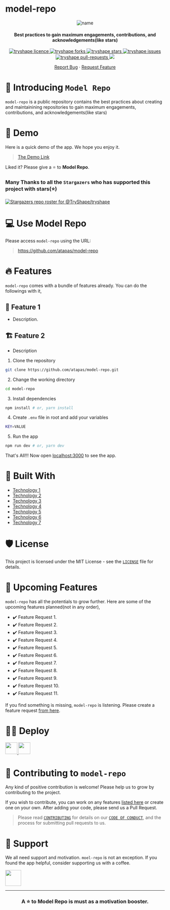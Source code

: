 # model-repo
<p align="center">
<img src="https://res.cloudinary.com/atapas/image/upload/v1632156569/demos/GitHub-Projects_tyxnkl.png" alt="name"/>
<p/>

<h4 align="center">Best practices to gain maximum engagements, contributions, and acknowledgements(like stars)</h4>

<p align="center">
<a href="https://github.com/atapas/model-repo/blob/master/LICENSE" target="blank">
<img src="https://img.shields.io/github/license/atapas/model-repo?style=flat-square" alt="tryshape licence" />
</a>
<a href="https://github.com/atapas/model-repo/fork" target="blank">
<img src="https://img.shields.io/github/forks/atapas/model-repo?style=flat-square" alt="tryshape forks"/>
</a>
<a href="https://github.com/atapas/model-repo/stargazers" target="blank">
<img src="https://img.shields.io/github/stars/atapas/model-repo?style=flat-square" alt="tryshape stars"/>
</a>
<a href="https://github.com/atapas/model-repo/issues" target="blank">
<img src="https://img.shields.io/github/issues/atapas/model-repo?style=flat-square" alt="tryshape issues"/>
</a>
<a href="https://github.com/atapas/model-repo/pulls" target="blank">
<img src="https://img.shields.io/github/issues-pr/atapas/model-repo?style=flat-square" alt="tryshape pull-requests"/>
</a>
<a href="https://twitter.com/intent/tweet?text=👋%20Check%20this%20amazing%20repo%20https://github.com/atapas/model-repo,%20created%20by%20@tapasadhikary%20and%20friends%0A%0A%23DEVCommunity%20%23100DaysOfCode"><img src="https://img.shields.io/twitter/url?label=Share%20on%20Twitter&style=social&url=https%3A%2F%2Fgithub.com%2Fatapas%2Fmodel-repo"></a>

<p align="center">
    <a href="https://github.com/TryShape/tryshape/issues/new/choose">Report Bug</a>
    ·
    <a href="https://github.com/TryShape/tryshape/issues/new/choose">Request Feature</a>
</p>

# 👋 Introducing `Model Repo`
`model-repo` is a public repository contains the best practices about creating and maintainining repositories to gain maximum engagements, contributions, and acknowledgements(like stars)

# 🚀 Demo
Here is a quick demo of the app. We hope you enjoy it.

> [The Demo Link](https://tapasadhikary.com)

Liked it? Please give a ⭐️ to <b>Model Repo</b>.

### Many Thanks to all the `Stargazers` who has supported this project with stars(⭐)

[![Stargazers repo roster for @TryShape/tryshape](https://reporoster.com/stars/atapas/model-repo)](https://github.com/atapas/model-repo/stargazers)

# 💻 Use Model Repo
Please access `model-repo` using the URL:

> https://github.com/atapas/model-repo

# 🔥 Features
`model-repo` comes with a bundle of features already. You can do the followings with it,

## 🔢 Feature 1
 - Description.

## 🏗️ Feature 2
- Description

1. Clone the repository

```bash
git clone https://github.com/atapas/model-repo.git
```

2. Change the working directory

```bash
cd model-repo
```

3. Install dependencies

```bash
npm install # or, yarn install
```

4. Create `.env` file in root and add your variables

```bash
KEY=VALUE
```

5. Run the app

```bash
npm run dev # or, yarn dev
```

That's All!!! Now open [localhost:3000](http://localhost:3000/) to see the app.

# 🍔 Built With
- [Technology 1](https://tapasadhikary.com)
- [Technology 2](https://tapasadhikary.com)
- [Technology 3](https://tapasadhikary.com)
- [Technology 4](https://tapasadhikary.com)
- [Technology 5](https://tapasadhikary.com)
- [Technology 6](https://tapasadhikary.com)
- [Technology 7](https://tapasadhikary.com)

# 🛡️ License
This project is licensed under the MIT License - see the [`LICENSE`](LICENSE) file for details.

# 🦄 Upcoming Features
`model-repo` has all the potentials to grow further. Here are some of the upcoming features planned(not in any order),

- ✔️ Feature Request 1.
- ✔️ Feature Request 2.
- ✔️ Feature Request 3.
- ✔️ Feature Request 4.
- ✔️ Feature Request 5.
- ✔️ Feature Request 6.
- ✔️ Feature Request 7.
- ✔️ Feature Request 8.
- ✔️ Feature Request 9.
- ✔️ Feature Request 10.
- ✔️ Feature Request 11.

If you find something is missing, `model-repo` is listening. Please create a feature request [from here](https://github.com/atapas/model-repo/issues/new/choose).

# 🏃‍♀️ Deploy

<a href="https://vercel.com/new/project?template=https://github.com/atapas/model-repo">
<img src="https://vercel.com/button" height="37.5px" />
</a>
<a href="https://app.netlify.com/start/deploy?repository=https://github.com/atapas/model-repo">
<img src="https://www.netlify.com/img/deploy/button.svg" height="37.5px" />
</a>


# 🤝 Contributing to `model-repo`
Any kind of positive contribution is welcome! Please help us to grow by contributing to the project.

If you wish to contribute, you can work on any features [listed here](https://github.com/atapas/model-repo#-upcoming-features) or create one on your own. After adding your code, please send us a Pull Request.

> Please read [`CONTRIBUTING`](CONTRIBUTING.md) for details on our [`CODE OF CONDUCT`](CODE_OF_CONDUCT.md), and the process for submitting pull requests to us.

# 🙏 Support

We all need support and motivation. `moel-repo` is not an exception. If you found the app helpful, consider supporting us with a coffee.

<a href="https://www.buymeacoffee.com/greenroots">
    <img src="https://cdn.buymeacoffee.com/buttons/v2/default-yellow.png" height="50px">
</a>

---

<h3 align="center">
A ⭐️ to <b>Model Repo</b> is must as a motivation booster.
</h3>

  

